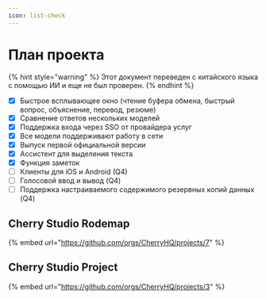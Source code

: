 ```yaml
---
icon: list-check
---
```

# План проекта


{% hint style="warning" %}
Этот документ переведен с китайского языка с помощью ИИ и еще не был проверен.
{% endhint %}




* [x] Быстрое всплывающее окно (чтение буфера обмена, быстрый вопрос, объяснение, перевод, резюме)
* [x] Сравнение ответов нескольких моделей
* [x] Поддержка входа через SSO от провайдера услуг
* [x] Все модели поддерживают работу в сети
* [x] Выпуск первой официальной версии
* [x] Ассистент для выделения текста
* [x] Функция заметок
* [ ] Клиенты для iOS и Android (Q4)
* [ ] Голосовой ввод и вывод (Q4)
* [ ] Поддержка настраиваемого содержимого резервных копий данных (Q4)

## Cherry Studio Rodemap

{% embed url="https://github.com/orgs/CherryHQ/projects/7" %}

## Cherry Studio Project

{% embed url="https://github.com/orgs/CherryHQ/projects/3" %}